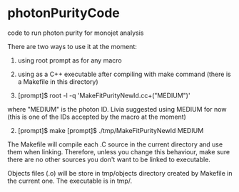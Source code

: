 # photonPurityCode
code to run photon purity for monojet analysis

There are two ways to use it at the moment:
1) using root prompt as for any macro
2) using as a C++ executable after compiling with make command (there is a Makefile in this directory)


1) [prompt]$ root -l -q 'MakeFitPurityNewId.cc+("MEDIUM")'

where "MEDIUM" is the photon ID. Livia suggested using MEDIUM for now (this is one of the IDs accepted by the macro at the moment)

2) [prompt]$ make
   [prompt]$ ./tmp/MakeFitPurityNewId MEDIUM

The Makefile will compile each .C source in the current directory and use them when linking. Therefore, unless you change this behaviour, make sure there are no other sources you don't want to be linked to executable.

Objects files (.o) will be store in tmp/objects directory created by Makefile in the current one. The executable is in tmp/.

